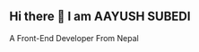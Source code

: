 ## Hi there 👋 I am AAYUSH SUBEDI
A Front-End Developer From Nepal

<!--
**Aayush11AA/Aayush11AA** is a ✨ _special_ ✨ repository because its `README.md` (this file) appears on your GitHub profile.

Here are some ideas to get you started:

- 🔭 I’m currently working on ...
- 🌱 I’m currently learning ...React
- 👯 I’m looking to collaborate on ...
- 🤔 I’m looking for help with ...
- 💬 Ask me about ...
- 📫 How to reach me: ..ayushsubedi45@gmail.com
- 😄 Pronouns: ...
- ⚡ Fun fact: ...
-->
